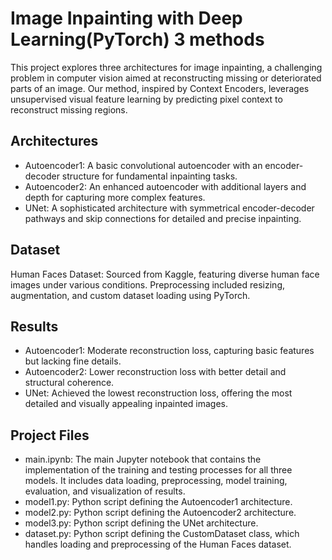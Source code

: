 # Image Inpainting with Deep Learning(PyTorch)  3 methods
This project explores three architectures for image inpainting, a challenging problem in computer vision aimed at reconstructing missing or deteriorated parts of an image. Our method, inspired by Context Encoders, leverages unsupervised visual feature learning by predicting pixel context to reconstruct missing regions.

## Architectures  
- Autoencoder1: A basic convolutional autoencoder with an encoder-decoder structure for fundamental inpainting tasks.
- Autoencoder2: An enhanced autoencoder with additional layers and depth for capturing more complex features.
- UNet: A sophisticated architecture with symmetrical encoder-decoder pathways and skip connections for detailed and precise inpainting.
  
## Dataset
Human Faces Dataset: Sourced from Kaggle, featuring diverse human face images under various conditions. Preprocessing included resizing, augmentation, and custom dataset loading using PyTorch.

## Results
- Autoencoder1: Moderate reconstruction loss, capturing basic features but lacking fine details.
- Autoencoder2: Lower reconstruction loss with better detail and structural coherence.
- UNet: Achieved the lowest reconstruction loss, offering the most detailed and visually appealing inpainted images.

## Project Files
- main.ipynb: The main Jupyter notebook that contains the implementation of the training and testing processes for all three models. It includes data loading, preprocessing, model training, evaluation, and visualization of results.
- model1.py: Python script defining the Autoencoder1 architecture.
- model2.py: Python script defining the Autoencoder2 architecture.
- model3.py: Python script defining the UNet architecture.
- dataset.py: Python script defining the CustomDataset class, which handles loading and preprocessing of the Human Faces dataset.
